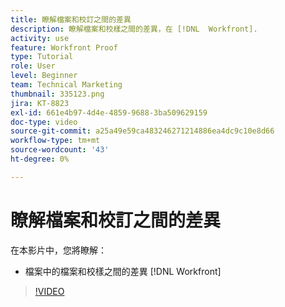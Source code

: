 ```yaml
---
title: 瞭解檔案和校訂之間的差異
description: 瞭解檔案和校樣之間的差異，在 [!DNL  Workfront].
activity: use
feature: Workfront Proof
type: Tutorial
role: User
level: Beginner
team: Technical Marketing
thumbnail: 335123.png
jira: KT-8823
exl-id: 661e4b97-4d4e-4859-9688-3ba509629159
doc-type: video
source-git-commit: a25a49e59ca483246271214886ea4dc9c10e8d66
workflow-type: tm+mt
source-wordcount: '43'
ht-degree: 0%

---
```


# 瞭解檔案和校訂之間的差異

在本影片中，您將瞭解：

* 檔案中的檔案和校樣之間的差異 [!DNL Workfront]

>[!VIDEO](https://video.tv.adobe.com/v/335123/?quality=12&learn=on)
